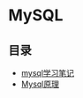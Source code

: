 #  MySQL

## 目录

* [mysql学习笔记](/study/DataBase/MySQL/MySQLnotes)
* [Mysql原理](/study/DataBase/MySQL/MysqlPrinciple)
